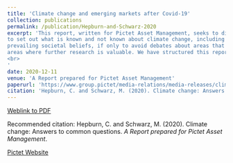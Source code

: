 ```yaml
---
title: 'Climate change and emerging markets after Covid-19'
collection: publications
permalink: /publication/Hepburn-and-Schwarz-2020
excerpt: 'This report, written for Pictet Asset Management, seeks to dispel many of the lingering myths about climate change and sheds new light on the scale of the likely damage if decision makers fail to meet carbon emission targets. Uncertainty about climate science and economics poses challenges for business and finance. Reasonable and intelligent people frequently ask us for a reference document
to set out what is known and not known about climate change, including research that is sometimes contrary to
prevailing societal beliefs, if only to avoid debates about areas that are settled and instead to direct attention to the
areas where further research is valuable. We have structured this report into nine areas of doubt commonly expressed about climate science and economics, each of which is broken down into points of contention. We also highlight key facts and estimates in which scholars have high levels of confidence. Each section begins with a common challenge about climate science and economics, expressed as a quotation. 
<br>
'
date: 2020-12-11
venue: 'A Report prepared for Pictet Asset Management'
paperurl: 'https://www.group.pictet/media-relations/media-releases/climate-change-9-contentions-testing-truthfulness'
citation: 'Hepburn, C. and Schwarz, M. (2020). Climate change: Answers to common questions. <i>A Report prepared for Pictet Asset Management</i>.'
---
```


[Weblink to PDF](https://www.group.pictet/media/sd/4df4f9ff58d3efea26bc3df593a2816275e8785b)

Recommended citation: Hepburn, C. and Schwarz, M. (2020). Climate change: Answers to common questions. <i>A Report prepared for Pictet Asset Management</i>.

[Pictet Website](https://www.group.pictet/media-relations/media-releases/climate-change-9-contentions-testing-truthfulness)
